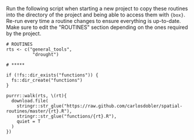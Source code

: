 Run the following script when starting a new project to copy these routines into the directory of the project and being able to access them with `{box}`. Re-run every time a routine changes to ensure everything is up-to-date.
Make sure to edit the "ROUTINES" section depending on the ones required by the project.

```
# ROUTINES
rts <- c("general_tools",
          "drought")

# *****

if (!fs::dir_exists("functions")) {
  fs::dir_create("functions")
}

purrr::walk(rts, \(rt){
  download.file(
    stringr::str_glue("https://raw.github.com/carlosdobler/spatial-routines/master/{rt}.R"), 
    stringr::str_glue("functions/{rt}.R"), 
    quiet = T
  )
})
